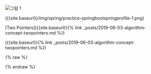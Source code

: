 

![그림 1]({{site.baseurl}}/img/spring/practice-springbootspringprofile-1.png)

({{site.baseurl}}/img/spring/practice-springbootspringprofile-1.png)


[Two Pointers]({{site.baseurl}}{% link _posts/2019-06-03-algorithm-concept-twopointers.md %})

({{site.baseurl}}{% link _posts/2019-06-03-algorithm-concept-twopointers.md %})




{% raw %}


{% endraw %}








